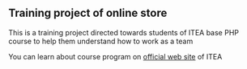 ## Training project of online store

This is a training project directed towards students of ITEA base PHP course to help them understand how to work as a team

You can learn about course program on [official web site](https://itea.ua/courses-itea/php/php-basic/) of ITEA